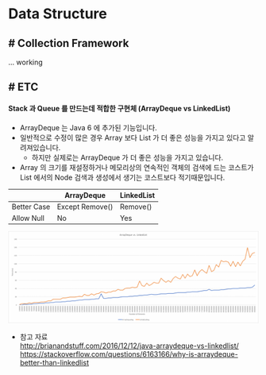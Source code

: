 # Data Structure

## # Collection Framework

... working

## # ETC

#### Stack 과 Queue 를 만드는데 적합한 구현체 (ArrayDeque vs LinkedList)
- ArrayDeque 는 Java 6 에 추가된 기능입니다.
- 일반적으로 수정이 많은 경우 Array 보다 List 가 더 좋은 성능을 가지고 있다고 알려져있습니다.
    - 하지만 실제로는 ArrayDeque 가 더 좋은 성능을 가지고 있습니다.
- Array 의 크기를 재설정하거나 메모리상의 연속적인 객체의 검색에 드는 코스트가
List 에서의 Node 검색과 생성에서 생기는 코스트보다 적기때문입니다.

|             | ArrayDeque      | LinkedList   |
| ----------- | --------------- | ------------ |
| Better Case | Except Remove() | Remove()     |
| Allow Null  | No              | Yes          |

![](../image/CS/Data%20Structure_ArrayDequevsLinkedList.png)

- 참고 자료  
http://brianandstuff.com/2016/12/12/java-arraydeque-vs-linkedlist/  
https://stackoverflow.com/questions/6163166/why-is-arraydeque-better-than-linkedlist
